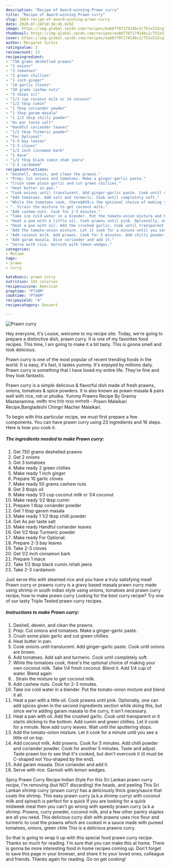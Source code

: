 ```yaml
---
description: "Recipe of Award-winning Prawn curry"
title: "Recipe of Award-winning Prawn curry"
slug: 1663-recipe-of-award-winning-prawn-curry
date: 2020-07-24T18:34:45.629Z
image: https://img-global.cpcdn.com/recipes/eab6f70717414bc2/751x532cq70/prawn-curry-recipe-main-photo.jpg
thumbnail: https://img-global.cpcdn.com/recipes/eab6f70717414bc2/751x532cq70/prawn-curry-recipe-main-photo.jpg
cover: https://img-global.cpcdn.com/recipes/eab6f70717414bc2/751x532cq70/prawn-curry-recipe-main-photo.jpg
author: Margaret Curtis
ratingvalue: 3
reviewcount: 13
recipeingredient:
- "750 grams deshelled prawns"
- "2 onions"
- "3 tomatoes"
- "2 green chillies"
- "1 inch ginger"
- "10 garlic cloves"
- "50 grams cashew nuts"
- "3 tbsps oil"
- "1/3 cup coconut milk or 14 coconut"
- "1/2 tbsp cumin"
- "1 tbsp coriander powder"
- "1 tbsp garam masala"
- "1 1/2 tbsp chilli powder"
- "As per taste salt"
- "Handful coriander leaves"
- "1/2 tbsp Turmeric powder"
- "For Optional"
- "2-3 bay leaves"
- "2-3 cloves"
- "1/2 inch cinnamon bark"
- "1 mace"
- "1/2 tbsp black cumin shah jeera"
- "2-3 cardamom"
recipeinstructions:
- "Deshell, devein, and clean the prawns."
- "Prep: Cut onions and tomatoes. Make a ginger-garlic paste."
- "Crush some plain garlic and cut green chillies."
- "Heat butter in pan."
- "Cook onions until translucent. Add ginger-garlic paste. Cook until onions are brown."
- "Add tomatoes. Add salt and turmeric. Cook until completely soft."
- "While the tomatoes cook, there&#39;s the optional choice of making your own coconut milk. Take 1/4 fresh coconut. Blend it. Add 1/4 cup of water. Blend again"
- ". Strain the mixture to get coconut milk."
- "Add cashew nuts. Cook for 2-3 minutes."
- "Take ice cold water in a blender. Put the tomato-onion mixture and blend it all."
- "Heat a pan with a little oil. Cook prawns until pink. Optionally, one can add spices given in the second ingredients section while doing this, but since we&#39;re adding garam masala to the curry, it isn&#39;t necessary."
- "Heat a pan with oil. Add the crushed garlic. Cook until transparent or it starts sticking to the bottom. Add cumin and green chillies. Let it cook for a minute. Now add curry leaves. Wait until the sputtering stops."
- "Add the tomato-onion mixture. Let it cook for a minute until you see a little oil on top."
- "Add coconut milk. Add prawns. Cook for 5 minutes. Add chilli powder and coriander powder. Cook for another 5 minutes. Taste and adjust. Taste prawn too to see that it&#39;s cooked, but don&#39;t overcook it (it must be C-shaped not You-shaped by the end)."
- "Add garam masala. Dice coriander and add it."
- "Serve with rice. Garnish with lemon wedges."
categories:
- Recipe
tags:
- prawn
- curry

katakunci: prawn curry 
nutrition: 155 calories
recipecuisine: American
preptime: "PT38M"
cooktime: "PT46M"
recipeyield: "4"
recipecategory: Dessert

---
```



![Prawn curry](https://img-global.cpcdn.com/recipes/eab6f70717414bc2/751x532cq70/prawn-curry-recipe-main-photo.jpg)

Hey everyone, it's Louise, welcome to my recipe site. Today, we're going to prepare a distinctive dish, prawn curry. It is one of my favorites food recipes. This time, I am going to make it a bit tasty. This is gonna smell and look delicious.

Prawn curry is one of the most popular of recent trending foods in the world. It is easy, it's fast, it tastes yummy. It's enjoyed by millions daily. Prawn curry is something that I have loved my entire life. They're fine and they look fantastic.

Prawn curry is a simple delicious &amp; flavorful dish made of fresh prawns, onions, tomatoes &amp; spice powders. It is also known as prawn masala &amp; pairs well with rice, roti or phulka. Yummy Prawns Recipe By Granny Mastanamma. রাজকীয় স্বাদের চিংড়ি মাছের মালাইকারি - Prawn Malaikari Recipe,Bangladeshi Chingri Macher Malaikari.


To begin with this particular recipe, we must first prepare a few components. You can have prawn curry using 23 ingredients and 16 steps. Here is how you cook it.

<!--inarticleads1-->

##### The ingredients needed to make Prawn curry:

1. Get 750 grams deshelled prawns
1. Get 2 onions
1. Get 3 tomatoes
1. Make ready 2 green chillies
1. Make ready 1 inch ginger
1. Prepare 10 garlic cloves
1. Make ready 50 grams cashew nuts
1. Get 3 tbsps oil
1. Make ready 1/3 cup coconut milk or 1/4 coconut
1. Make ready 1/2 tbsp cumin
1. Prepare 1 tbsp coriander powder
1. Get 1 tbsp garam masala
1. Make ready 1 1/2 tbsp chilli powder
1. Get As per taste salt
1. Make ready Handful coriander leaves
1. Get 1/2 tbsp Turmeric powder
1. Make ready For Optional:
1. Prepare 2-3 bay leaves
1. Take 2-3 cloves
1. Get 1/2 inch cinnamon bark
1. Prepare 1 mace
1. Take 1/2 tbsp black cumin /shah jeera
1. Take 2-3 cardamom


Just serve this with steamed rice and you have a truly satisfying meal! Prawn curry or prawns curry is a gravy based masala prawn curry made using shrimp in south indian style using onions, tomatoes and prawn curry recipe, how to make prawn curry Looking for the best curry recipe? Try one of our tasty Triple Tested prawn curry recipes. 

<!--inarticleads2-->

##### Instructions to make Prawn curry:

1. Deshell, devein, and clean the prawns.
1. Prep: Cut onions and tomatoes. Make a ginger-garlic paste.
1. Crush some plain garlic and cut green chillies.
1. Heat butter in pan.
1. Cook onions until translucent. Add ginger-garlic paste. Cook until onions are brown.
1. Add tomatoes. Add salt and turmeric. Cook until completely soft.
1. While the tomatoes cook, there&#39;s the optional choice of making your own coconut milk. Take 1/4 fresh coconut. Blend it. Add 1/4 cup of water. Blend again
1. . Strain the mixture to get coconut milk.
1. Add cashew nuts. Cook for 2-3 minutes.
1. Take ice cold water in a blender. Put the tomato-onion mixture and blend it all.
1. Heat a pan with a little oil. Cook prawns until pink. Optionally, one can add spices given in the second ingredients section while doing this, but since we&#39;re adding garam masala to the curry, it isn&#39;t necessary.
1. Heat a pan with oil. Add the crushed garlic. Cook until transparent or it starts sticking to the bottom. Add cumin and green chillies. Let it cook for a minute. Now add curry leaves. Wait until the sputtering stops.
1. Add the tomato-onion mixture. Let it cook for a minute until you see a little oil on top.
1. Add coconut milk. Add prawns. Cook for 5 minutes. Add chilli powder and coriander powder. Cook for another 5 minutes. Taste and adjust. Taste prawn too to see that it&#39;s cooked, but don&#39;t overcook it (it must be C-shaped not You-shaped by the end).
1. Add garam masala. Dice coriander and add it.
1. Serve with rice. Garnish with lemon wedges.


Spicy Prawn Curry Recipe Indian Style For this Sri Lankan prawn curry recipe, I&#39;m removing (but NOT discarding) the heads, and peeling This Sri Lankan shrimp curry (prawn curry) has a deliciously thick gravy/sauce that coats the shrimp. This easy prawn curry (a.k.a shrimp curry) with coconut milk and spinach is perfect for a quick If you are looking for a quick midweek meal then you can&#39;t go wrong with speedy prawn curry (a.k.a shrimp. Prawns, curry powder, coconut milk, and a few other pantry staples are all you need. This delicious curry dish with prawns uses rice flour and turmeric to coat the prawns which are cooked in a sauce made with pureed tomatoes, onions, green chile This is a delicious prawns curry. 

So that is going to wrap it up with this special food prawn curry recipe. Thanks so much for reading. I'm sure that you can make this at home. There is gonna be more interesting food in home recipes coming up. Don't forget to save this page in your browser, and share it to your loved ones, colleague and friends. Thanks again for reading. Go on get cooking!
